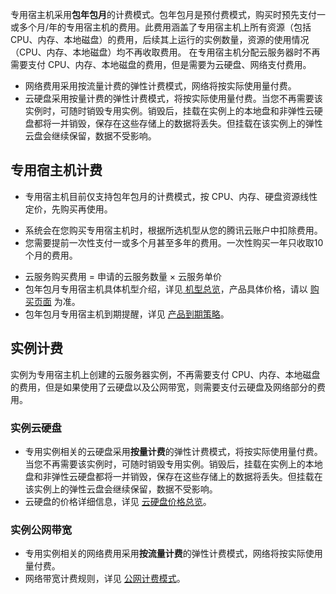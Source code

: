专用宿主机采用**包年包月**的计费模式。包年包月是预付费模式，购买时预先支付一或多个月/年的专用宿主机的费用。此费用涵盖了专用宿主机上所有资源（包括 CPU、内存、本地磁盘）的费用，后续其上运行的实例数量，资源的使用情况（CPU、内存、本地磁盘）均不再收取费用。
在专用宿主机分配云服务器时不再需要支付 CPU、内存、本地磁盘的费用，但是需要为云硬盘、网络支付费用。
- 网络费用采用按流量计费的弹性计费模式，网络将按实际使用量付费。
- 云硬盘采用按量计费的弹性计费模式，将按实际使用量付费。当您不再需要该实例时，可随时销毁专用实例。销毁后，挂载在实例上的本地盘和非弹性云硬盘都将一并销毁，保存在这些存储上的数据将丢失。但挂载在该实例上的弹性云盘会继续保留，数据不受影响。

## 专用宿主机计费
* 专用宿主机目前仅支持包年包月的计费模式，按 CPU、内存、硬盘资源线性定价，先购买再使用。
 - 系统会在您购买专用宿主机时，根据所选机型从您的腾讯云账户中扣除费用。
 - 您需要提前一次性支付一或多个月甚至多年的费用。一次性购买一年只收取10个月的费用。
* 云服务购买费用 = 申请的云服务数量 × 云服务单价
* 包年包月专用宿主机具体机型介绍，详见[ 机型总览](https://cloud.tencent.com/doc/product/416/6477)，产品具体价格，请以 [购买页面](https://buy.cloud.tencent.com/cdh) 为准。
* 包年包月专用宿主机到期提醒，详见 [产品到期策略](https://cloud.tencent.com/doc/product/416/6210)。 

## 实例计费
实例为专用宿主机上创建的云服务器实例，不再需要支付 CPU、内存、本地磁盘的费用，但是如果使用了云硬盘以及公网带宽，则需要支付云硬盘及网络部分的费用。

### 实例云硬盘
* 专用实例相关的云硬盘采用**按量计费**的弹性计费模式，将按实际使用量付费。当您不再需要该实例时，可随时销毁专用实例。销毁后，挂载在实例上的本地盘和非弹性云硬盘都将一并销毁，保存在这些存储上的数据将丢失。但挂载在该实例上的弹性云盘会继续保留，数据不受影响。
* 云硬盘的价格详细信息，详见 [云硬盘价格总览](https://cloud.tencent.com/doc/product/362/2413)。

### 实例公网带宽
* 专用实例相关的网络费用采用**按流量计费**的弹性计费模式，网络将按实际使用量付费。
* 网络带宽计费规则，详见 [公网计费模式](https://cloud.tencent.com/document/product/213/10578)。

